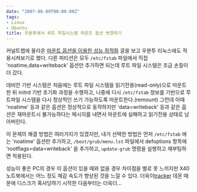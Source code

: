 ```yaml
---
date: "2007-08-09T00:00:00Z"
tags:
- Linux
- Ubuntu
title: 우분투에서 루트 파일시스템 마운트 옵션 변경하기
---
```


커널트랩에 올라온 [마운트 옵션을 이용한 성능 최적화](http://kerneltrap.org/node/14148) 글을 보고 우분투 리눅스에도 적용시켜보기로 했다. 다른 파티션은 모두 `/etc/fstab` 파일에서 직접 'noatime,data=writeback' 옵션만 추가하면 되는데 루트 파일 시스템은 조금 손질이 더 갔다.

데비안 기반 시스템은 처음에는 루트 파일 시스템을 읽기전용(read-only)으로 마운트한 뒤 initrd 기반 초기화 과정을 수행하고, 나중에 다시 `/etc/fstab` 정보를 기반으로 루트파일 시스템을 다시 정상적인 쓰기 가능하도록 마운트한다.(remount) 그런데 이때 'noatime' 등과 같은 옵션은 정상적으로 동작하지만 'data=writeback' 등과 같은 옵션은 재마운트시 불가능하다는 메시지를 내면서 마운트에 실패하고 읽기전용 상태로 남아버린다.

이 문제의 해결 방법은 여러가지가 있겠지만, 내가 선택한 방법은 먼저 `/etc/fstab` 에는 'noatime' 옵션만 추가하고, `/boot/grub/menu.lst` 파일에서 defoptions 항목에 'rootflags=data=writeback' 을 추가하고, `update-grub` 명령을 실행하고 재부팅하면 적용된다.

성능이 좋은 PC의 경우 이 옵션이 있을 때와 없을 경우 차이점을 별로 못 느끼지만 X40 노트북에서는 어느 정도 체감 속도가 향상된 것을 느낄 수 있다. 더욱이[tracker](http://tracker-project.org/) 데몬 때문에 디스크가 혹사당하기 시작한 다음부터는 더욱더...
